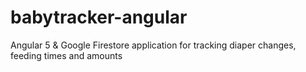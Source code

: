 # babytracker-angular
Angular 5 &amp; Google Firestore application for tracking diaper changes, feeding times and amounts
